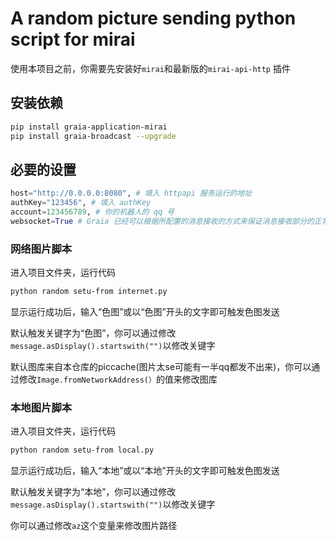 # A random picture sending python script for mirai

使用本项目之前，你需要先安装好`mirai`和最新版的`mirai-api-http` 插件

## 安装依赖

```bash
pip install graia-application-mirai
pip install graia-broadcast --upgrade
```

## 必要的设置

```python
host="http://0.0.0.0:8080", # 填入 httpapi 服务运行的地址
authKey="123456", # 填入 authKey
account=123456789, # 你的机器人的 qq 号
websocket=True # Graia 已经可以根据所配置的消息接收的方式来保证消息接收部分的正常运作.
```

### 网络图片脚本

进入项目文件夹，运行代码

```bash
python random setu-from internet.py
```

显示运行成功后，输入“色图”或以“色图”开头的文字即可触发色图发送

默认触发关键字为“色图”，你可以通过修改`message.asDisplay().startswith("")`以修改关键字

默认图库来自本仓库的piccache(图片太se可能有一半qq都发不出来)，你可以通过修改`Image.fromNetworkAddress(）`的值来修改图库

### 本地图片脚本

进入项目文件夹，运行代码

```bash
python random setu-from local.py
```

显示运行成功后，输入“本地”或以“本地”开头的文字即可触发色图发送

默认触发关键字为“本地”，你可以通过修改`message.asDisplay().startswith("")`以修改关键字

你可以通过修改`az`这个变量来修改图片路径